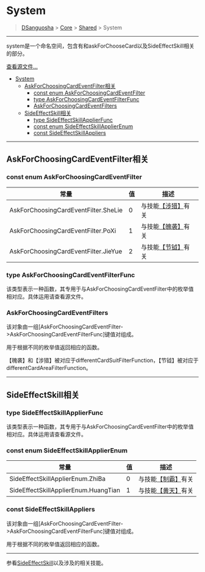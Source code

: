 # System

> [DSanguosha](../index.md) > [Core](./core_index.md) > [Shared](./shared_index.md) > System

___

system是一个命名空间，包含有和askForChooseCard以及SideEffectSkill相关的部分。

[查看源文件...](../../../src/core/shares/libs/system.ts)

- [System](#system)
  - [AskForChoosingCardEventFilter相关](#askforchoosingcardeventfilter相关)
    - [const enum AskForChoosingCardEventFilter](#const-enum-askforchoosingcardeventfilter)
    - [type AskForChoosingCardEventFilterFunc](#type-askforchoosingcardeventfilterfunc)
    - [AskForChoosingCardEventFilters](#askforchoosingcardeventfilters)
  - [SideEffectSkill相关](#sideeffectskill相关)
    - [type SideEffectSkillApplierFunc](#type-sideeffectskillapplierfunc)
    - [const enum SideEffectSkillApplierEnum](#const-enum-sideeffectskillapplierenum)
    - [const SideEffectSkillAppliers](#const-sideeffectskillappliers)

___

## AskForChoosingCardEventFilter相关

### const enum AskForChoosingCardEventFilter

| 常量                                 | 值  | 描述                                                       |
| ------------------------------------ | --- | ---------------------------------------------------------- |
| AskForChoosingCardEventFilter.SheLie | 0   | 与技能[【涉猎】](../characters/god.md#涉猎)有关         |
| AskForChoosingCardEventFilter.PoXi   | 1   | 与技能[【魄袭】](../characters/god.md#魄袭)有关         |
| AskForChoosingCardEventFilter.JieYue | 2   | 与技能[【节钺】](../characters/yijiang2011.md#节钺)有关 |

### type AskForChoosingCardEventFilterFunc

该类型表示一种函数，其专用于与AskForChoosingCardEventFilter中的枚举值相对应。具体运用请查看源文件。

### AskForChoosingCardEventFilters

该对象由一组\[AskForChoosingCardEventFilter->AskForChoosingCardEventFilterFunc\]键值对组成。

用于根据不同的枚举值返回相应的函数。

【魄袭】和【涉猎】被对应于differentCardSuitFilterFunction，【节钺】被对应于differentCardAreaFilterFunction。

___

## SideEffectSkill相关

### type SideEffectSkillApplierFunc

该类型表示一种函数，其专用于与AskForChoosingCardEventFilter中的枚举值相对应。具体运用请查看源文件。

### const enum SideEffectSkillApplierEnum

| 常量                                 | 值  | 描述                                                    |
| ------------------------------------ | --- | ------------------------------------------------------- |
| SideEffectSkillApplierEnum.ZhiBa     | 0   | 与技能[【制霸】](../characters/mountain.md#制霸)有关 |
| SideEffectSkillApplierEnum.HuangTian | 1   | 与技能[【黄天】](../characters/wind.md#黄天)有关     |

### const SideEffectSkillAppliers

该对象由一组\[AskForChoosingCardEventFilter->AskForChoosingCardEventFilterFunc\]键值对组成。

用于根据不同的枚举值返回相应的函数。

___

参看[SideEffectSkill](./system.md)以及涉及的相关技能。
